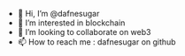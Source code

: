 - 👋 Hi, I’m @dafnesugar
- 👀 I’m interested in blockchain
- 💞️ I’m looking to collaborate on web3
- 📫 How to reach me : dafnesugar on github

<!---
dafnesugar/dafnesugar is a ✨ special ✨ repository because its `README.md` (this file) appears on your GitHub profile.
You can click the Preview link to take a look at your changes.
--->
